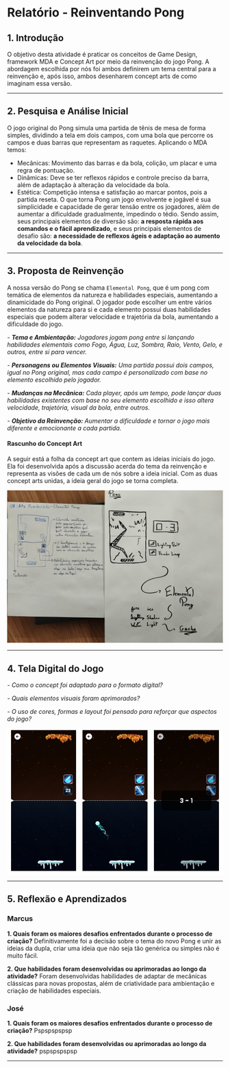 # Relatório - Reinventando Pong


## 1. Introdução  
O objetivo desta atividade é praticar os conceitos de Game Design, framework MDA e Concept Art por meio da reinvenção do jogo Pong.
A abordagem escolhida por nós foi ambos definirem um tema central para a reinvenção e, após isso, ambos desenharem concept arts de como imaginam essa versão.
 
---

## 2. Pesquisa e Análise Inicial  
O jogo original do Pong simula uma partida de tênis de mesa de forma simples, dividindo a tela em dois campos, com uma bola que percorre os campos e duas barras que representam as raquetes. Aplicando o MDA temos:
* Mecânicas: Movimento das barras e da bola, colição, um placar e uma regra de pontuação.
* Dinâmicas: Deve se ter reflexos rápidos e controle preciso da barra, além de adaptação à alteração da velocidade da bola.
* Estética: Competição intensa e satisfação ao marcar pontos, pois a partida reseta.
O que torna Pong um jogo envolvente e jogável é sua 
simplicidade e capacidade de gerar tensão entre os jogadores, além de aumentar a dificuldade gradualmente, impedindo o tédio. Sendo assim, seus principais elementos de diversão são: **a resposta rápida aos comandos e o fácil aprendizado**, e seus principais elementos de desafio são: **a necessidade de reflexos ágeis e adaptação ao aumento da velocidade da bola**. 
---

## 3. Proposta de Reinvenção  
A nossa versão do Pong se chama `Elemental Pong`, que é um pong com temática de elementos da natureza e habilidades especiais, aumentando a dinamicidade do Pong original. O jogador pode escolher um entre vários elementos da natureza para si e cada elemento possui duas habilidades especiais que podem alterar velocidade e trajetória da bola, aumentando a dificuldade do jogo.

*- **Tema e Ambientação:** Jogadores jogam pong entre si lançando habilidades elementais como Fogo, Água, Luz, Sombra, Raio, Vento, Gelo, e outros, entre si para vencer.*

*- **Personagens ou Elementos Visuais:** Uma partida possui dois campos, igual no Pong original, mas cada campo é personalizado com base no elemento escolhido pelo jogador.*

*- **Mudanças na Mecânica:** Cada player, após um tempo, pode lançar duas habilidades existentes com base no seu elemento escolhido e isso altera velocidade, trajetória, visual da bola, entre outros.*

*- **Objetivo da Reinvenção:** Aumentar a dificuldade e tornar o jogo mais diferente e emocionante a cada partida.*

#### Rascunho do Concept Art
A seguir está a folha da concept art que contem as ideias iniciais do jogo. Ela foi desenvolvida após a discussão acerda do tema da reinvenção e representa as visões de cada um de nós sobre a ideia inicial. Com as duas concept arts unidas, a ideia geral do jogo se torna completa.
<div style="text-align: center;">
    <img src="./elemental_pong_concept_art.jpeg" alt="concept_art">
</div>

---

## 4. Tela Digital do Jogo  
*- Como o concept foi adaptado para o formato digital?*

*- Quais elementos visuais foram aprimorados?*  

*- O uso de cores, formas e layout foi pensado para reforçar que aspectos do jogo?*  

<table style="border: 1px solid white; margin: 0 auto;">
    <tr>
        <td style="border: 1px solid white;"><img src="./ep1.jpeg" width="300"></td>
        <td style="border: 1px solid white;"><img src="./ep2.jpeg" width="300"></td>
        <td style="border: 1px solid white;"><img src="./ep3.jpeg" width="300"></td>
    </tr>
</table>

---

## 5. Reflexão e Aprendizados  

### Marcus
**1. Quais foram os maiores desafios enfrentados durante o processo de criação?**
Definitivamente foi a decisão sobre o tema do novo Pong e unir as ideias da dupla, criar uma ideia que não seja tão genérica ou simples não é muito fácil.

**2. Que habilidades foram desenvolvidas ou aprimoradas ao longo da atividade?** Foram desenvolvidas habilidades de adaptar de mecânicas clássicas para novas propostas, além de criatividade para ambientação e criação de habilidades especiais.

### José
**1. Quais foram os maiores desafios enfrentados durante o processo de criação?**
Pspspspspsp

**2. Que habilidades foram desenvolvidas ou aprimoradas ao longo da atividade?**
pspspspspsp

---
